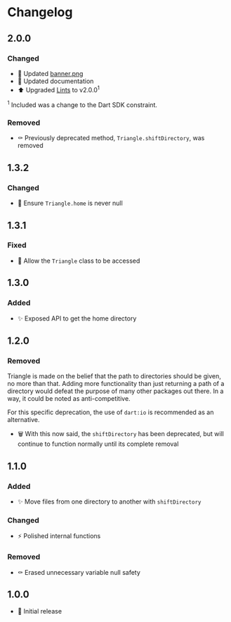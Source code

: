 # Changelog

## 2.0.0

### Changed

- 🍱 Updated [banner.png](https://github.com/hammerhai/triangle-dart/assets/banner.png) 
- 📝 Updated documentation
- ⬆️ Upgraded [Lints](https://pub.dev/packages/lints) to v2.0.0<sup>1</sup>

<sup>1</sup> Included was a change to the Dart SDK constraint.

### Removed

- ⚰️ Previously deprecated method, `Triangle.shiftDirectory`, was removed

## 1.3.2

### Changed

- 🎨 Ensure `Triangle.home` is never null

## 1.3.1

### Fixed

- 🛂 Allow the `Triangle` class to be accessed

## 1.3.0

### Added

- ✨ Exposed API to get the home directory

## 1.2.0

### Removed

Triangle is made on the belief that the path to directories should be given, no more than that. Adding more functionality than just returning a path of a directory would defeat the purpose of many other packages out there. In a way, it could be noted as anti-competitive.

For this specific deprecation, the use of `dart:io` is recommended as an alternative.

- 🗑️ With this now said, the `shiftDirectory` has been deprecated, but will continue to function normally until its complete removal

## 1.1.0

### Added

- ✨ Move files from one directory to another with `shiftDirectory`

### Changed

- ⚡️ Polished internal functions

### Removed

- ⚰️ Erased unnecessary variable null safety

## 1.0.0

- 🥳 Initial release
